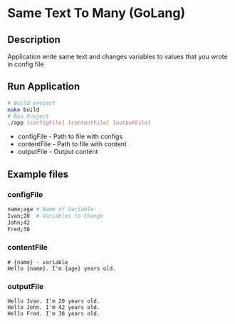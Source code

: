 # Same Text To Many (GoLang)

## Description

Application write same text and changes variables to values that you wrote in config file

## Run Application

```bash
# Build project
make build
# Run Project
./app [configFile] [contentFile] [outputFile]
```

- configFile - Path to file with configs
- contentFile - Path to file with content
- outputFile - Output content

## Example files

### configFile

```sh
name;age # Name of Variable
Ivan;20  # Variables to Change
John;42
Fred;38
```

### contentFile

```plain
# {name} - variable
Hello {name}. I'm {age} years old.
```

### outputFile

```plain
Hello Ivan. I'm 20 years old.
Hello John. I'm 42 years old.
Hello Fred. I'm 38 years old.
```
